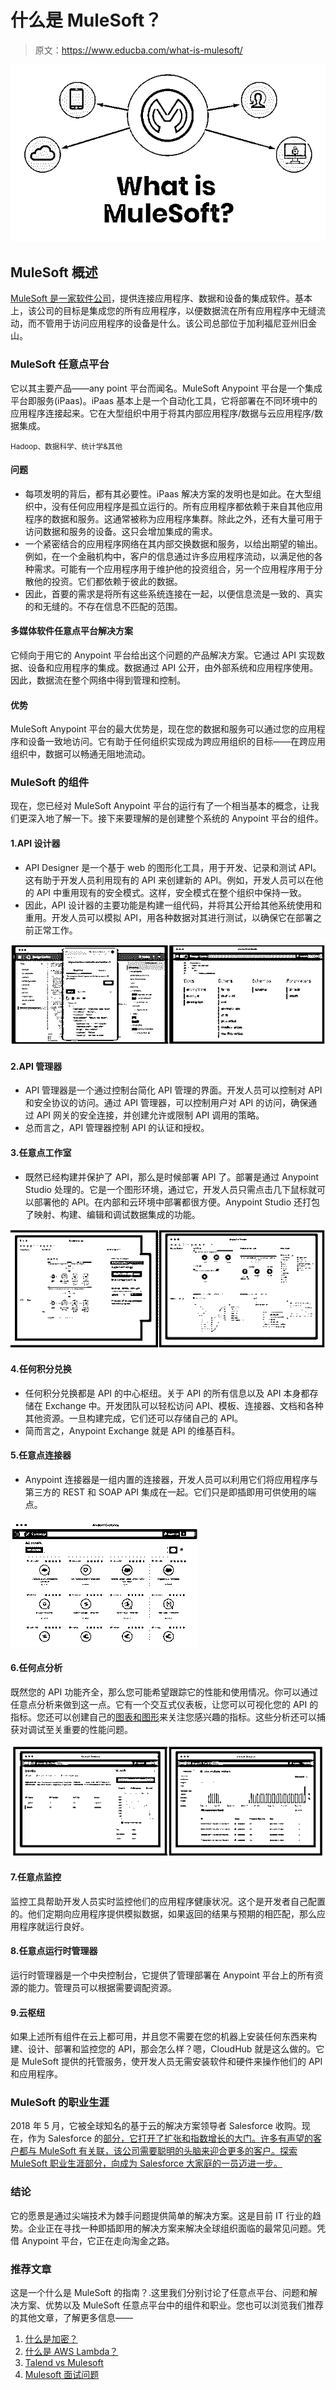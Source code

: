 # 什么是 MuleSoft？

> 原文：<https://www.educba.com/what-is-mulesoft/>

![What is MuleSoft?](img/8d5757d5e8db0f2c6f5dbe5abf323d50.png)



## MuleSoft 概述

[MuleSoft 是一家软件公司](https://www.educba.com/what-is-mulesoft/)，提供连接应用程序、数据和设备的集成软件。基本上，该公司的目标是集成您的所有应用程序，以便数据流在所有应用程序中无缝流动，而不管用于访问应用程序的设备是什么。该公司总部位于加利福尼亚州旧金山。

### MuleSoft 任意点平台

它以其主要产品——any point 平台而闻名。MuleSoft Anypoint 平台是一个集成平台即服务(iPaas)。iPaas 基本上是一个自动化工具，它将部署在不同环境中的应用程序连接起来。它在大型组织中用于将其内部应用程序/数据与云应用程序/数据集成。

<small>Hadoop、数据科学、统计学&其他</small>

#### 问题

*   每项发明的背后，都有其必要性。iPaas 解决方案的发明也是如此。在大型组织中，没有任何应用程序是孤立运行的。所有应用程序都依赖于来自其他应用程序的数据和服务。这通常被称为应用程序集群。除此之外，还有大量可用于访问数据和服务的设备。这只会增加集成的需求。
*   一个紧密结合的应用程序网络在其内部交换数据和服务，以给出期望的输出。例如，在一个金融机构中，客户的信息通过许多应用程序流动，以满足他的各种需求。可能有一个应用程序用于维护他的投资组合，另一个应用程序用于分散他的投资。它们都依赖于彼此的数据。
*   因此，首要的需求是将所有这些系统连接在一起，以便信息流是一致的、真实的和无缝的。不存在信息不匹配的范围。

#### 多媒体软件任意点平台解决方案

它倾向于用它的 Anypoint 平台给出这个问题的产品解决方案。它通过 API 实现数据、设备和应用程序的集成。数据通过 API 公开，由外部系统和应用程序使用。因此，数据流在整个网络中得到管理和控制。

#### 优势

MuleSoft Anypoint 平台的最大优势是，现在您的数据和服务可以通过您的应用程序和设备一致地访问。它有助于任何组织实现成为跨应用组织的目标——在跨应用组织中，数据可以畅通无阻地流动。

### MuleSoft 的组件

现在，您已经对 MuleSoft Anypoint 平台的运行有了一个相当基本的概念，让我们更深入地了解一下。接下来要理解的是创建整个系统的 Anypoint 平台的组件。

#### 1.API 设计器

*   API Designer 是一个基于 web 的图形化工具，用于开发、记录和测试 API。这有助于开发人员利用现有的 API 来创建新的 API。例如，开发人员可以在他的 API 中重用现有的安全模式。这样，安全模式在整个组织中保持一致。
*   因此，API 设计器的主要功能是构建一组代码，并将其公开给其他系统使用和重用。开发人员可以模拟 API，用各种数据对其进行测试，以确保它在部署之前正常工作。

![What is MuleSoft - API Designer](img/f5951a29789c3b38fd9a9313cce5f03f.png)



#### 2.API 管理器

*   API 管理器是一个通过控制台简化 API 管理的界面。开发人员可以控制对 API 和安全协议的访问。通过 API 管理器，可以控制用户对 API 的访问，确保通过 API 网关的安全连接，并创建允许或限制 API 调用的策略。
*   总而言之，API 管理器控制 API 的认证和授权。

#### 3.任意点工作室

*   既然已经构建并保护了 API，那么是时候部署 API 了。部署是通过 Anypoint Studio 处理的。它是一个图形环境，通过它，开发人员只需点击几下鼠标就可以部署他的 API。在内部和云环境中部署都很方便。Anypoint Studio 还打包了映射、构建、编辑和调试数据集成的功能。

![Anypoint Studio](img/a937b3763b85b052211db0e4cedd1ede.png)



#### 4.任何积分兑换

*   任何积分兑换都是 API 的中心枢纽。关于 API 的所有信息以及 API 本身都存储在 Exchange 中。开发团队可以轻松访问 API、模板、连接器、文档和各种其他资源。一旦构建完成，它们还可以存储自己的 API。
*   简而言之，Anypoint Exchange 就是 API 的维基百科。

#### 5.任意点连接器

*   Anypoint 连接器是一组内置的连接器，开发人员可以利用它们将应用程序与第三方的 REST 和 SOAP API 集成在一起。它们只是即插即用可供使用的端点。

![Anypoint Connectors](img/33e2f1a91422d795989ec31332b11287.png)



#### 6.任何点分析

既然您的 API 功能齐全，那么您可能希望跟踪它的性能和使用情况。你可以通过任意点分析来做到这一点。它有一个交互式仪表板，让您可以可视化您的 API 的指标。您还可以创建自己的[图表和图形](https://www.educba.com/graphs-vs-charts/)来关注您感兴趣的指标。这些分析还可以捕获对调试至关重要的性能问题。

![Any point Analytics](img/54130fd9de6373e4396728be6a6b04c6.png)



#### 7.任意点监控

监控工具帮助开发人员实时监控他们的应用程序健康状况。这个是开发者自己配置的。他们定期向应用程序提供模拟数据，如果返回的结果与预期的相匹配，那么应用程序就运行良好。

#### 8.任意点运行时管理器

运行时管理器是一个中央控制台，它提供了管理部署在 Anypoint 平台上的所有资源的能力。管理员可以根据需要调配资源。

#### 9.云枢纽

如果上述所有组件在云上都可用，并且您不需要在您的机器上安装任何东西来构建、设计、部署和监控您的 API，那会怎么样？嗯，CloudHub 就是这么做的。它是 MuleSoft 提供的托管服务，使开发人员无需安装软件和硬件来操作他们的 API 和应用程序。

### MuleSoft 的职业生涯

2018 年 5 月，它被全球知名的基于云的解决方案领导者 Salesforce 收购。现在，作为 Salesforce 的[部分，它打开了扩张和指数增长的大门。许多有声望的客户都与 MuleSoft 有关联，该公司需要聪明的头脑来迎合更多的客户。探索 MuleSoft 职业生涯部分，向成为 Salesforce 大家庭的一员迈进一步。](https://www.educba.com/careers-in-salesforce/)

### 结论

它的愿景是通过尖端技术为棘手问题提供简单的解决方案。这是目前 IT 行业的趋势。企业正在寻找一种即插即用的解决方案来解决全球组织面临的最常见问题。凭借 Anypoint 平台，它正在走向淘金之路。

### 推荐文章

这是一个什么是 MuleSoft 的指南？.这里我们分别讨论了任意点平台、问题和解决方案、优势以及 MuleSoft 任意点平台中的组件和职业。您也可以浏览我们推荐的其他文章，了解更多信息——

1.  [什么是加密？](https://www.educba.com/what-is-encryption/)
2.  [什么是 AWS Lambda？](https://www.educba.com/what-is-aws-lambda/)
3.  [Talend vs Mulesoft](https://www.educba.com/talend-vs-mulesoft/)
4.  [Mulesoft 面试问题](https://www.educba.com/mulesoft-interview-questions/)





